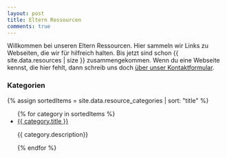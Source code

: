 ```yaml
---
layout: post
title: Eltern Ressourcen
comments: true
---
```

Willkommen bei unseren Eltern Ressourcen. Hier sammeln wir Links zu Webseiten, die wir für hilfreich halten. 
Bis jetzt sind schon {{ site.data.resources | size }} zusammengekommen. Wenn du eine Webseite kennst, die hier fehlt, dann schreib uns doch [über unser Kontaktformular](/contact).

### Kategorien

{% assign sortedItems = site.data.resource_categories | sort: "title" %}

<ul>
{% for category in sortedItems %}
  <li>
    <a href="/resourcen/{{ category.id }}">
      {{ category.title }}
    </a>
    <p>
    {{ category.description}}
    </p>
  </li>
{% endfor %}
</ul>